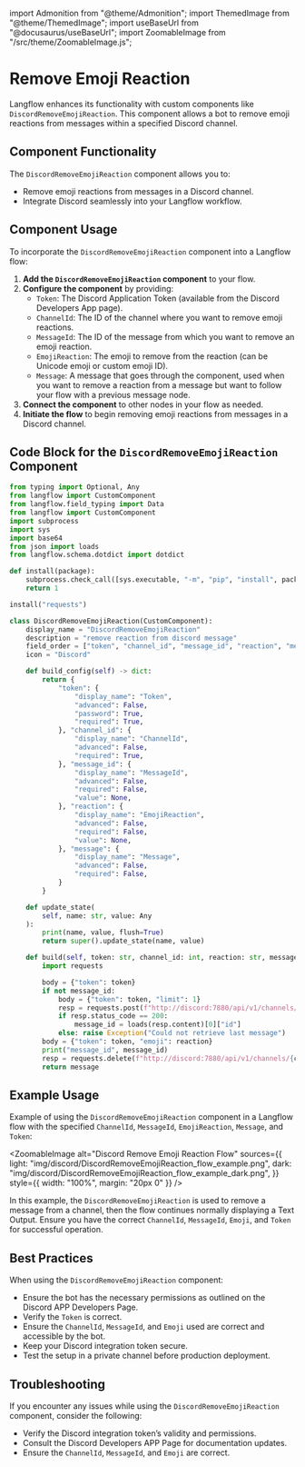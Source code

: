 import Admonition from "@theme/Admonition";
import ThemedImage from "@theme/ThemedImage";
import useBaseUrl from "@docusaurus/useBaseUrl";
import ZoomableImage from "/src/theme/ZoomableImage.js";

# Remove Emoji Reaction

Langflow enhances its functionality with custom components like `DiscordRemoveEmojiReaction`. This component allows a bot to remove emoji reactions from messages within a specified Discord channel.

## Component Functionality

<Admonition type="tip" title="Component Functionality">

The `DiscordRemoveEmojiReaction` component allows you to:

- Remove emoji reactions from messages in a Discord channel.
- Integrate Discord seamlessly into your Langflow workflow.

</Admonition>

## Component Usage

To incorporate the `DiscordRemoveEmojiReaction` component into a Langflow flow:

1. **Add the `DiscordRemoveEmojiReaction` component** to your flow.
2. **Configure the component** by providing:
   - `Token`: The Discord Application Token (available from the Discord Developers App page).
   - `ChannelId`: The ID of the channel where you want to remove emoji reactions.
   - `MessageId`: The ID of the message from which you want to remove an emoji reaction.
   - `EmojiReaction`: The emoji to remove from the reaction (can be Unicode emoji or custom emoji ID).
   - `Message`: A message that goes through the component, used when you want to remove a reaction from a message but want to follow your flow with a previous message node.
3. **Connect the component** to other nodes in your flow as needed.
4. **Initiate the flow** to begin removing emoji reactions from messages in a Discord channel.

## Code Block for the `DiscordRemoveEmojiReaction` Component

```python
from typing import Optional, Any
from langflow import CustomComponent
from langflow.field_typing import Data
from langflow import CustomComponent
import subprocess
import sys
import base64
from json import loads
from langflow.schema.dotdict import dotdict

def install(package):
    subprocess.check_call([sys.executable, "-m", "pip", "install", package])
    return 1

install("requests")

class DiscordRemoveEmojiReaction(CustomComponent):
    display_name = "DiscordRemoveEmojiReaction"
    description = "remove reaction from discord message"
    field_order = ["token", "channel_id", "message_id", "reaction", "message"]
    icon = "Discord"

    def build_config(self) -> dict:
        return {
            "token": {
                "display_name": "Token",
                "advanced": False,
                "password": True,
                "required": True,
            }, "channel_id": {
                "display_name": "ChannelId",
                "advanced": False,
                "required": True,
            }, "message_id": {
                "display_name": "MessageId",
                "advanced": False,
                "required": False,
                "value": None,
            }, "reaction": {
                "display_name": "EmojiReaction",
                "advanced": False,
                "required": False,
                "value": None,
            }, "message": {
                "display_name": "Message",
                "advanced": False,
                "required": False,
            }
        }

    def update_state(
        self, name: str, value: Any
    ):
        print(name, value, flush=True)
        return super().update_state(name, value)

    def build(self, token: str, channel_id: int, reaction: str, message: str, message_id: Optional[int] = None) -> str:
        import requests

        body = {"token": token}
        if not message_id:
            body = {"token": token, "limit": 1}
            resp = requests.post(f"http://discord:7880/api/v1/channels/{channel_id}/get_messages", json=body)
            if resp.status_code == 200:
                message_id = loads(resp.content)[0]["id"]
            else: raise Exception("Could not retrieve last message")
        body = {"token": token, "emoji": reaction}
        print("message_id", message_id)
        resp = requests.delete(f"http://discord:7880/api/v1/channels/{channel_id}/react/{message_id}", json=body)
        return message
```

## Example Usage

<Admonition type="info" title="Example Usage">

Example of using the `DiscordRemoveEmojiReaction` component in a Langflow flow with the specified `ChannelId`, `MessageId`, `EmojiReaction`, `Message`, and `Token`:

<ZoomableImage
  alt="Discord Remove Emoji Reaction Flow"
  sources={{
    light: "img/discord/DiscordRemoveEmojiReaction_flow_example.png",
    dark: "img/discord/DiscordRemoveEmojiReaction_flow_example_dark.png",
  }}
  style={{ width: "100%", margin: "20px 0" }}
/>

In this example, the `DiscordRemoveEmojiReaction` is used to remove a message from a channel, then the flow continues normally displaying a Text Output. Ensure you have the correct `ChannelId`, `MessageId`, `Emoji`, and `Token` for successful operation.

</Admonition>

## Best Practices

<Admonition type="tip" title="Best Practices">

When using the `DiscordRemoveEmojiReaction` component:

- Ensure the bot has the necessary permissions as outlined on the Discord APP Developers Page.
- Verify the `Token` is correct.
- Ensure the `ChannelId`, `MessageId`, and `Emoji` used are correct and accessible by the bot.
- Keep your Discord integration token secure.
- Test the setup in a private channel before production deployment.

</Admonition>

## Troubleshooting

<Admonition type="caution" title="Troubleshooting">

If you encounter any issues while using the `DiscordRemoveEmojiReaction` component, consider the following:

- Verify the Discord integration token’s validity and permissions.
- Consult the Discord Developers APP Page for documentation updates.
- Ensure the `ChannelId`, `MessageId`, and `Emoji` are correct.

</Admonition>
